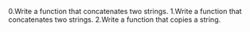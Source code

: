 0.Write a function that concatenates two strings.
1.Write a function that concatenates two strings.
2.Write a function that copies a string.
